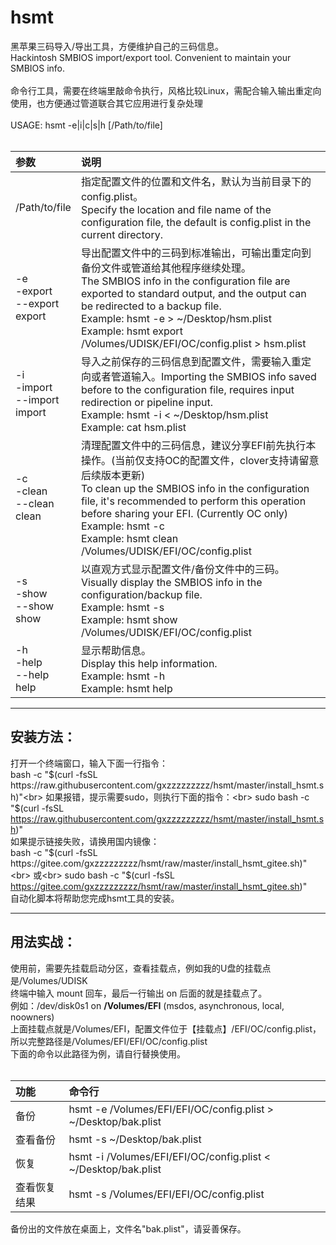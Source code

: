 # hsmt

黑苹果三码导入/导出工具，方便维护自己的三码信息。 <br>
Hackintosh SMBIOS import/export tool. Convenient to maintain your SMBIOS info.<br>
<br>
命令行工具，需要在终端里敲命令执行，风格比较Linux，需配合输入输出重定向使用，也方便通过管道联合其它应用进行复杂处理<br>
<br>
USAGE: hsmt -e|i|c|s|h [/Path/to/file]<br>
<br>

 |参数|说明|
 |:---|:---|
 |/Path/to/file<br>|指定配置文件的位置和文件名，默认为当前目录下的config.plist。<br>Specify the location and file name of the configuration file, the default is config.plist in the current directory.|
 |-e<br>-export<br>--export<br>export<br>|导出配置文件中的三码到标准输出，可输出重定向到备份文件或管道给其他程序继续处理。<br>The SMBIOS info in the configuration file are exported to standard output, and the output can be redirected to a backup file.<br>Example: hsmt -e > ~/Desktop/hsm.plist<br>Example: hsmt export /Volumes/UDISK/EFI/OC/config.plist > hsm.plist|
 |-i<br>-import<br>--import<br>import<br>|导入之前保存的三码信息到配置文件，需要输入重定向或者管道输入。Importing the SMBIOS info saved before to the configuration file, requires input redirection or pipeline input.<br>Example: hsmt -i < ~/Desktop/hsm.plist<br>Example: cat hsm.plist | hsmt import /Volumes/UDISK/EFI/OC/config.plist|
 |-c<br>-clean<br>--clean<br>clean<br>|清理配置文件中的三码信息，建议分享EFI前先执行本操作。(当前仅支持OC的配置文件，clover支持请留意后续版本更新)<br>To clean up the SMBIOS info in the configuration file, it's recommended to perform this operation before sharing your EFI. (Currently OC only)<br>Example: hsmt -c<br>Example: hsmt clean /Volumes/UDISK/EFI/OC/config.plist|
 |-s<br>-show<br>--show<br>show<br>|以直观方式显示配置文件/备份文件中的三码。<br>Visually display the SMBIOS info in the configuration/backup file.<br>Example: hsmt -s<br>Example: hsmt show /Volumes/UDISK/EFI/OC/config.plist|
 |-h<br>-help<br>--help<br>help<br>|显示帮助信息。<br>Display this help information.<br>Example: hsmt -h<br>Example: hsmt help|

---

## 安装方法：<br>
打开一个终端窗口，输入下面一行指令：<br> 
bash -c "$(curl -fsSL https://raw.githubusercontent.com/gxzzzzzzzzz/hsmt/master/install_hsmt.sh)"<br>
如果报错，提示需要sudo，则执行下面的指令：<br>
sudo bash -c "$(curl -fsSL https://raw.githubusercontent.com/gxzzzzzzzzz/hsmt/master/install_hsmt.sh)"<br>
如果提示链接失败，请换用国内镜像：<br>
bash -c "$(curl -fsSL https://gitee.com/gxzzzzzzzzz/hsmt/raw/master/install_hsmt_gitee.sh)"<br>
或<br>
sudo bash -c "$(curl -fsSL https://gitee.com/gxzzzzzzzzz/hsmt/raw/master/install_hsmt_gitee.sh)"<br>
自动化脚本将帮助您完成hsmt工具的安装。<br>

---

## 用法实战：<br>
使用前，需要先挂载启动分区，查看挂载点，例如我的U盘的挂载点是/Volumes/UDISK<br>
终端中输入 mount 回车，最后一行输出 on 后面的就是挂载点了。<br>
例如：/dev/disk0s1 on **/Volumes/EFI** (msdos, asynchronous, local, noowners)<br>
上面挂载点就是/Volumes/EFI，配置文件位于【挂载点】/EFI/OC/config.plist，所以完整路径是/Volumes/EFI/EFI/OC/config.plist<br>
下面的命令以此路径为例，请自行替换使用。<br>
<br>

 |功能|命令行|
 |:---|:---|
 |备份|hsmt -e /Volumes/EFI/EFI/OC/config.plist > ~/Desktop/bak.plist|
 |查看备份|hsmt -s ~/Desktop/bak.plist|
 |恢复|hsmt -i /Volumes/EFI/EFI/OC/config.plist < ~/Desktop/bak.plist|
 |查看恢复结果|hsmt -s /Volumes/EFI/EFI/OC/config.plist|

备份出的文件放在桌面上，文件名"bak.plist"，请妥善保存。<br>

